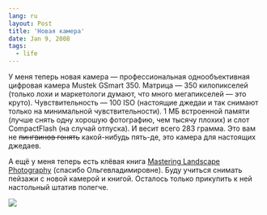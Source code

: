 ```yaml
---
lang: ru
layout: Post
title: 'Новая камера'
date: Jan 9, 2008
tags:
  - life
---
```


У меня теперь новая камера — профессиональная однообъективная цифровая камера Mustek GSmart 350. Матрица — 350 килопикселей (только лохи и маркетологи думают, что много мегапикселей — это круто). Чувствительность — 100 ISO (настоящие джедаи и так снимают только на минимальной чувствительности). 1 МБ встроенной памяти (лучше снять одну хорошую фотографию, чем тысячу плохих) и слот CompactFlash (на случай отпуска). И весит всего 283 грамма. Это вам не ~~пингвинов гонять~~ какой-нибудь пять-де, это камера для настоящих джедаев.

А ещё у меня теперь есть клёвая книга [Mastering Landscape Photography](http://www.amazon.com/gp/product/1933952067/?tag=artesapesphot-20) (спасибо Ольгевладимировне). Буду учиться снимать пейзажи с новой камерой и книгой. Осталось только прикупить к ней настольный штатив полегче.

![](/images/blog/sapegin-artem-20d-2008-01-08-457-5788.jpg)
